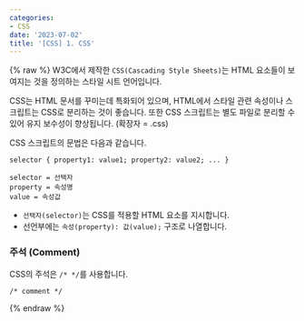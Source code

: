 ```yaml
---
categories:
- CSS
date: '2023-07-02'
title: '[CSS] 1. CSS'
---
```


{% raw %}
W3C에서 제작한 `CSS(Cascading Style Sheets)`는 HTML 요소들이 보여지는 것을 정의하는 스타일 시트 언어입니다.

CSS는 HTML 문서를 꾸미는데 특화되어 있으며, HTML에서 스타일 관련 속성이나 스크립트는 CSS로 분리하는 것이 좋습니다. 또한 CSS 스크립트는 별도 파일로 분리할 수 있어 유지 보수성이 향상됩니다. (확장자 = .css)

CSS 스크립트의 문법은 다음과 같습니다.

```
selector { property1: value1; property2: value2; ... }

selector = 선택자
property = 속성명
value = 속성값
```

- `선택자(selector)`는 CSS를 적용할 HTML 요소를 지시합니다.
- 선언부에는 `속성(property): 값(value);` 구조로 나열합니다.

### 주석 (Comment)
CSS의 주석은 `/* */`를 사용합니다.

```
/* comment */
```
{% endraw %}